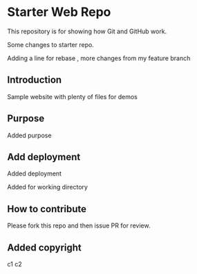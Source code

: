 # Starter Web Repo

This repository is for showing how Git and GitHub work.

Some changes to starter repo.

Adding a line for rebase , more changes from my feature branch

## Introduction

Sample website with plenty of files for demos

## Purpose

Added purpose

## Add deployment

Added deployment

Added for working directory

## How to contribute

Please fork this repo and then issue PR for review.

## Added copyright

c1
c2